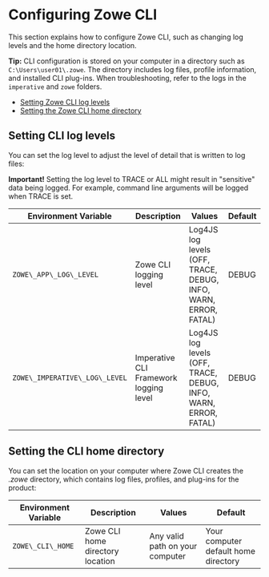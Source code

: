 # Configuring Zowe CLI
This section explains how to configure Zowe CLI, such as changing log levels and the home directory location.

**Tip:** CLI configuration is stored on your computer in a directory such as `C:\Users\user01\.zowe`. The directory includes log files, profile information, and installed CLI plug-ins. When troubleshooting, refer to the logs in the `imperative` and `zowe` folders.

  - [Setting Zowe CLI log levels](#setting-zowe-cli-log-levels)
  - [Setting the Zowe CLI home directory](#setting-the-zowe-cli-home-directory)

## Setting CLI log levels

You can set the log level to adjust the level of detail that is written to log files:

**Important\!** Setting the log level to TRACE or ALL might result in "sensitive" data being logged. For example, command line arguments will be logged when TRACE is set.

| Environment Variable | Description | Values | Default |
| ---------------------- | ----------- |------- | ------- |
| `ZOWE\_APP\_LOG\_LEVEL`        | Zowe CLI logging level            | Log4JS log levels (OFF, TRACE, DEBUG, INFO, WARN, ERROR, FATAL) | DEBUG   |
| `ZOWE\_IMPERATIVE\_LOG\_LEVEL` | Imperative CLI Framework logging level | Log4JS log levels (OFF, TRACE, DEBUG, INFO, WARN, ERROR, FATAL) | DEBUG   |

## Setting the CLI home directory

You can set the location on your computer where Zowe CLI creates the *.zowe* directory, which contains log files, profiles, and plug-ins for the product:

| Environment Variable | Description | Values | Default |
| ---------------------- | ----------- | ------ | ------- |
| `ZOWE\_CLI\_HOME`  | Zowe CLI home directory location | Any valid path on your computer | Your computer default home directory |

